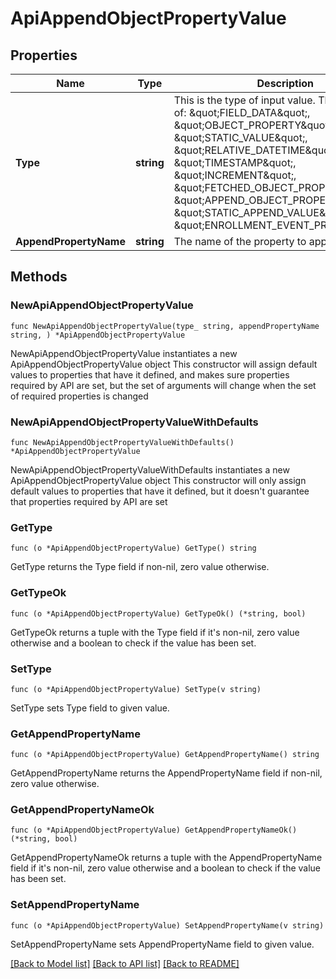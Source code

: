# ApiAppendObjectPropertyValue

## Properties

Name | Type | Description | Notes
------------ | ------------- | ------------- | -------------
**Type** | **string** | This is the type of input value. This can be one of: \&quot;FIELD_DATA\&quot;, \&quot;OBJECT_PROPERTY\&quot;, \&quot;STATIC_VALUE\&quot;, \&quot;RELATIVE_DATETIME\&quot;, \&quot;TIMESTAMP\&quot;, \&quot;INCREMENT\&quot;, \&quot;FETCHED_OBJECT_PROPERTY\&quot;, \&quot;APPEND_OBJECT_PROPERTY\&quot;, \&quot;STATIC_APPEND_VALUE\&quot;, \&quot;ENROLLMENT_EVENT_PROPERTY\&quot; | [default to "APPEND_OBJECT_PROPERTY"]
**AppendPropertyName** | **string** | The name of the property to append data from | 

## Methods

### NewApiAppendObjectPropertyValue

`func NewApiAppendObjectPropertyValue(type_ string, appendPropertyName string, ) *ApiAppendObjectPropertyValue`

NewApiAppendObjectPropertyValue instantiates a new ApiAppendObjectPropertyValue object
This constructor will assign default values to properties that have it defined,
and makes sure properties required by API are set, but the set of arguments
will change when the set of required properties is changed

### NewApiAppendObjectPropertyValueWithDefaults

`func NewApiAppendObjectPropertyValueWithDefaults() *ApiAppendObjectPropertyValue`

NewApiAppendObjectPropertyValueWithDefaults instantiates a new ApiAppendObjectPropertyValue object
This constructor will only assign default values to properties that have it defined,
but it doesn't guarantee that properties required by API are set

### GetType

`func (o *ApiAppendObjectPropertyValue) GetType() string`

GetType returns the Type field if non-nil, zero value otherwise.

### GetTypeOk

`func (o *ApiAppendObjectPropertyValue) GetTypeOk() (*string, bool)`

GetTypeOk returns a tuple with the Type field if it's non-nil, zero value otherwise
and a boolean to check if the value has been set.

### SetType

`func (o *ApiAppendObjectPropertyValue) SetType(v string)`

SetType sets Type field to given value.


### GetAppendPropertyName

`func (o *ApiAppendObjectPropertyValue) GetAppendPropertyName() string`

GetAppendPropertyName returns the AppendPropertyName field if non-nil, zero value otherwise.

### GetAppendPropertyNameOk

`func (o *ApiAppendObjectPropertyValue) GetAppendPropertyNameOk() (*string, bool)`

GetAppendPropertyNameOk returns a tuple with the AppendPropertyName field if it's non-nil, zero value otherwise
and a boolean to check if the value has been set.

### SetAppendPropertyName

`func (o *ApiAppendObjectPropertyValue) SetAppendPropertyName(v string)`

SetAppendPropertyName sets AppendPropertyName field to given value.



[[Back to Model list]](../README.md#documentation-for-models) [[Back to API list]](../README.md#documentation-for-api-endpoints) [[Back to README]](../README.md)


